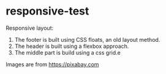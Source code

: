 # responsive-test

Responsive layout:

1. The footer is built using CSS floats, an old layout method.
2. The header is built using a flexbox approach.
3. The middle part is build using a css grid.e

Images are from https://pixabay.com